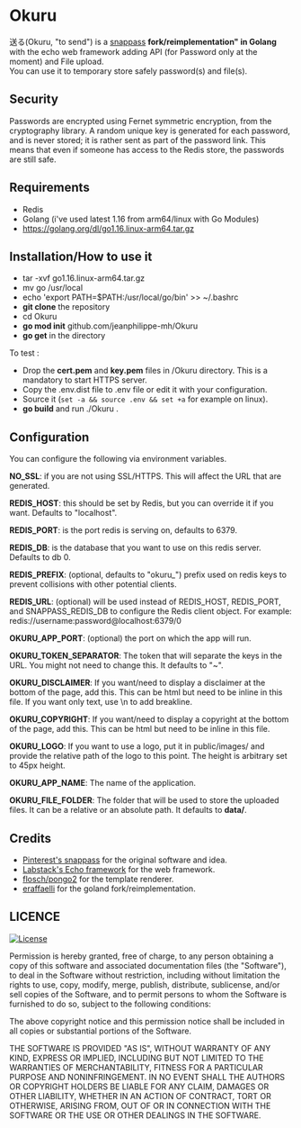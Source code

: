 # Okuru
送る(Okuru, "to send") is a [snappass](https://github.com/pinterest/snappass) **fork/reimplementation" in Golang** with the echo web framework adding API (for Password only at the moment) and File upload.  
You can use it to temporary store safely password(s) and file(s).

## Security

Passwords are encrypted using Fernet symmetric encryption, from the cryptography library. A random unique key is generated for each password, and is never stored; it is rather sent as part of the password link. This means that even if someone has access to the Redis store, the passwords are still safe.

## Requirements

* Redis
* Golang (i've used latest 1.16 from arm64/linux with Go Modules)
* https://golang.org/dl/go1.16.linux-arm64.tar.gz

## Installation/How to use it

* tar -xvf go1.16.linux-arm64.tar.gz
* mv go /usr/local
* echo 'export PATH=$PATH:/usr/local/go/bin' >> ~/.bashrc
* **git clone** the repository
* cd Okuru
* **go mod init** github.com/jeanphilippe-mh/Okuru
* **go get** in the directory

To test :
* Drop the **cert.pem** and **key.pem** files in /Okuru directory. This is a mandatory to start HTTPS server.
* Copy the .env.dist file to .env file or edit it with your configuration. 
* Source it (``set -a && source .env && set +a`` for example on linux).
* **go build** and run ./Okuru .

## Configuration

You can configure the following via environment variables.

**NO_SSL**: if you are not using SSL/HTTPS. This will affect the URL that are generated.

**REDIS_HOST**: this should be set by Redis, but you can override it if you want. Defaults to "localhost".

**REDIS_PORT**: is the port redis is serving on, defaults to 6379.

**REDIS_DB**: is the database that you want to use on this redis server. Defaults to db 0.

**REDIS_PREFIX**: (optional, defaults to "okuru_") prefix used on redis keys to prevent collisions with other potential clients.

**REDIS_URL**: (optional) will be used instead of REDIS_HOST, REDIS_PORT, and SNAPPASS_REDIS_DB to configure the Redis client object. For example: redis://username:password@localhost:6379/0

**OKURU_APP_PORT**: (optional) the port on which the app will run.

**OKURU_TOKEN_SEPARATOR**: The token that will separate the keys in the URL. You might not need to change this. It defaults to "~".

**OKURU_DISCLAIMER**: If you want/need to display a disclaimer at the bottom of the page, add this. This can be html but need to be inline in this file. If you want only text, use \n to add breakline.

**OKURU_COPYRIGHT**: If you want/need to display a copyright at the bottom of the page, add this. This can be html but need to be inline in this file.

**OKURU_LOGO**: If you want to use a logo, put it in public/images/ and provide the relative path of the logo to this point. The height is arbitrary set to 45px height.

**OKURU_APP_NAME**: The name of the application.

**OKURU_FILE_FOLDER**: The folder that will be used to store the uploaded files. It can be a relative or an absolute path. It defaults to **data/**.

## Credits

* [Pinterest's snappass](https://github.com/pinterest/snappass) for the original software and idea.
* [Labstack's Echo framework](https://github.com/labstack/echo) for the web framework.
* [flosch/pongo2](https://github.com/flosch/pongo2) for the template renderer.
* [eraffaelli](https://github.com/eraffaelli/Okuru) for the goland fork/reimplementation.

## LICENCE

[![License](http://img.shields.io/badge/license-mit-blue.svg?style=flat-square)](https://raw.githubusercontent.com/labstack/echo/master/LICENSE)

Permission is hereby granted, free of charge, to any person obtaining a copy of this software and associated documentation files (the "Software"), to deal in the Software without restriction, including without limitation the rights to use, copy, modify, merge, publish, distribute, sublicense, and/or sell copies of the Software, and to permit persons to whom the Software is furnished to do so, subject to the following conditions:

The above copyright notice and this permission notice shall be included in all copies or substantial portions of the Software.

THE SOFTWARE IS PROVIDED "AS IS", WITHOUT WARRANTY OF ANY KIND, EXPRESS OR IMPLIED, INCLUDING BUT NOT LIMITED TO THE WARRANTIES OF MERCHANTABILITY, FITNESS FOR A PARTICULAR PURPOSE AND NONINFRINGEMENT. IN NO EVENT SHALL THE AUTHORS OR COPYRIGHT HOLDERS BE LIABLE FOR ANY CLAIM, DAMAGES OR OTHER LIABILITY, WHETHER IN AN ACTION OF CONTRACT, TORT OR OTHERWISE, ARISING FROM, OUT OF OR IN CONNECTION WITH THE SOFTWARE OR THE USE OR OTHER DEALINGS IN THE SOFTWARE.

